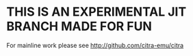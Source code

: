 THIS IS AN EXPERIMENTAL JIT BRANCH MADE FOR FUN
====

For mainline work please see http://github.com/citra-emu/citra